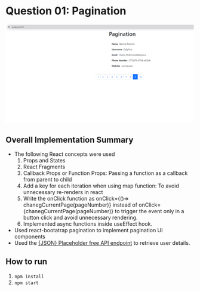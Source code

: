 # Question 01:  Pagination

![Pagination](public/images/pagination.PNG)

## Overall Implementation Summary
- The following React concepts were used
    1. Props and States
    2. React Fragments
    3. Callback Props or Function Props: Passing a function as a callback from parent to child
    4. Add a key for each iteration when using map function: To avoid unnecessary re-renders in react
    5. Write the onClick function as onClick={()=> chanegCurrentPage(pageNumber)} instead of onClick={chanegCurrentPage(pageNumber)} to trigger the event only in a button click and avoid unnecessary rendering.
    6. Implemented async functions inside useEffect hook.
- Used react-bootatrap pagination to implement pagination UI components
- Used the [{JSON} Placeholder free API endpoint](https://jsonplaceholder.typicode.com/) to retrieve user details.

## How to run 

1. ``` npm install ```
2. ``` npm start ```
   
